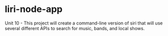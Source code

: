 # liri-node-app
Unit 10 - This project will create a command-line version of siri that will use several different APIs to search for music, bands, and local shows.
